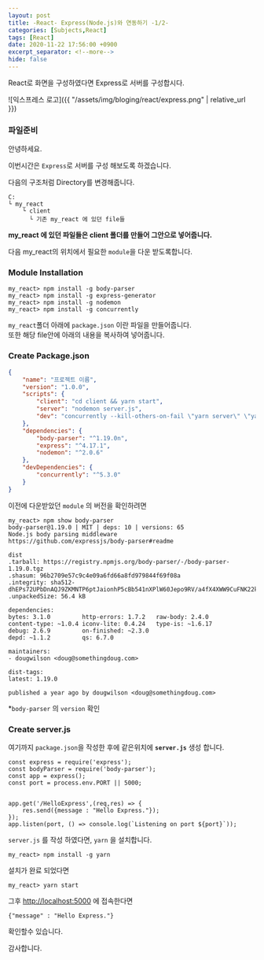 ```yaml
---
layout: post
title: -React- Express(Node.js)와 연동하기 -1/2-
categories: [Subjects,React]
tags: [React]
date: 2020-11-22 17:56:00 +0900
excerpt_separator: <!--more-->
hide: false
---
```

React로 화면을 구성하였다면 Express로 서버를 구성합시다.

<!--more-->


![익스프레스 로고]({{ "/assets/img/bloging/react/express.png" | relative_url }})  


### 파일준비  

안녕하세요.  

이번시간은 `Express`로 서버를 구성 해보도록 하겠습니다.  

다음의 구조처럼 Directory를 변경해줍니다.
```
C:
└ my_react
    └ client
      └ 기존 my_react 에 있던 file들
```
**my_react 에 있던 파일들은 client 폴더를 만들어 그안으로 넣어줍니다.**  

다음 my_react의 위치에서 필요한 `module`을 다운 받도록합니다.  
### Module Installation
```terminal
my_react> npm install -g body-parser
my_react> npm install -g express-generator
my_react> npm install -g nodemon
my_react> npm install -g concurrently
```  
`my_react`폴더 아래에 `package.json` 이란 파일을 만들어줍니다.  
또한 해당 file안에 아래의 내용을 복사하여 넣어줍니다.

### Create Package.json

```json
{
    "name": "프로젝트 이름",
    "version": "1.0.0",
    "scripts": {
        "client": "cd client && yarn start",
        "server": "nodemon server.js",
        "dev": "concurrently --kill-others-on-fail \"yarn server\" \"yarn client\""
    },
    "dependencies": {
        "body-parser": "^1.19.0n",
        "express": "^4.17.1",
        "nodemon": "^2.0.6"
    },
    "devDependencies": {
        "concurrently": "^5.3.0"
    }
}
```
이전에 다운받았던 `module` 의 버전을 확인하려면  

```terminal
my_react> npm show body-parser
body-parser@1.19.0 | MIT | deps: 10 | versions: 65
Node.js body parsing middleware
https://github.com/expressjs/body-parser#readme

dist
.tarball: https://registry.npmjs.org/body-parser/-/body-parser-1.19.0.tgz
.shasum: 96b2709e57c9c4e09a6fd66a8fd979844f69f08a
.integrity: sha512-dhEPs72UPbDnAQJ9ZKMNTP6ptJaionhP5cBb541nXPlW60Jepo9RV/a4fX4XWW9CuFNK22krhrj1+rgzifNCsw==
.unpackedSize: 56.4 kB

dependencies:
bytes: 3.1.0         http-errors: 1.7.2   raw-body: 2.4.0
content-type: ~1.0.4 iconv-lite: 0.4.24   type-is: ~1.6.17
debug: 2.6.9         on-finished: ~2.3.0
depd: ~1.1.2         qs: 6.7.0

maintainers:
- dougwilson <doug@somethingdoug.com>

dist-tags:
latest: 1.19.0

published a year ago by dougwilson <doug@somethingdoug.com>

```  
*`body-parser` 의 `version` 확인  

### Create server.js  

여기까지 `package.json`을 작성한 후에 같은위치에 **`server.js`** 생성 합니다.  


```
const express = require('express');
const bodyParser = require('body-parser');
const app = express();
const port = process.env.PORT || 5000;


app.get('/HelloExpress',(req,res) => {
    res.send({message : "Hello Express."});
});
app.listen(port, () => console.log(`Listening on port ${port}`));
```  

`server.js` 를 작성 하였다면, `yarn` 을 설치합니다.  
```
my_react> npm install -g yarn
```  
설치가 완료 되었다면

```
my_react> yarn start
```
그후 <http://localhost:5000> 에 접속한다면
```
{"message" : "Hello Express."}
```

  확인할수 있습니다.

감사합니다.
